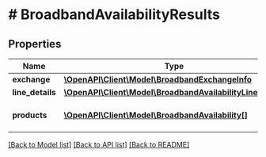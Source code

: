 # # BroadbandAvailabilityResults

## Properties

Name | Type | Description | Notes
------------ | ------------- | ------------- | -------------
**exchange** | [**\OpenAPI\Client\Model\BroadbandExchangeInfo**](BroadbandExchangeInfo.md) |  | [optional]
**line_details** | [**\OpenAPI\Client\Model\BroadbandAvailabilityLineDetails**](BroadbandAvailabilityLineDetails.md) |  | [optional]
**products** | [**\OpenAPI\Client\Model\BroadbandAvailability[]**](BroadbandAvailability.md) | Array of BroadbandAvailability structs | [optional]

[[Back to Model list]](../../README.md#models) [[Back to API list]](../../README.md#endpoints) [[Back to README]](../../README.md)

